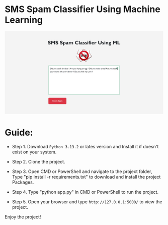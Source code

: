 # SMS Spam Classifier Using Machine Learning

![Project Screenshot](screenshots/127.0.0.1_5000_.png)

# Guide:

* Step 1. Download `Python 3.13.2` or lates version and Install it if doesn't exist on your system.

* Step 2. Clone the project.

* Step 3. Open CMD or PowerShell and navigate to the project folder, Type "pip install -r requirements.txt" to download and install the project Packages.

* Step 4. Type "python app.py" in CMD or PowerShell to run the project.

* Step 5. Open your browser and type `http://127.0.0.1:5000/` to view the project.

Enjoy the project!
